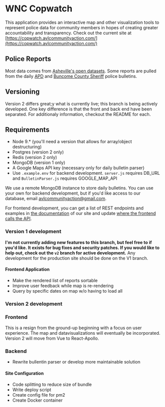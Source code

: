 # WNC Copwatch
This application provides an interactive map and other visualization tools to represent police data for community members in hopes of creating greater accountability and transparency. Check out the current site at [https://copwatch.avlcommunityaction.com/](https://copwatch.avlcommunityaction.com/)

## Police Reports
Most data comes from [Asheville's open datasets](http://data.ashevillenc.gov/datasets). Some reports are pulled from the daily [APD](https://apdp2c.buncombecounty.org/dailybulletin.aspx) and [Buncome County Sheriff](https://bcsdp2c.buncombecounty.org/dailybulletin.aspx) police bulletins.

## Versioning
Version 2 differs great;y what is currently live; this branch is being actively developed. One key difference is that the front and back end have been separated. For additionaly information, checkout the README for each.

## Requirements
* Node 9.* (you'll need a version that allows for array/object destructuring)
* Postgres (version 2 only)
* Redis (version 2 only)
* MongoDB (version 1 only)
* A Google Maps API key (necessary only for daily bulletin parser)
* Use `.example.env` for backend development. `server.js` requires DB_URL and `BulletinParser.js` requires GOOGLE_MAP_API

We use a remote MongoDB instance to store daily bulletins. You can use your own for backend development, but if you'd like access to our database, email [avlcommunityaction@gmail.com](mailto:avlcommunityaction@gmail.com).

For frontend development, you can get a list of REST endpoints and examples in [the documentation](https://copwatch.avlcommunityaction.com/documentation) of our site and update [where the frontend calls the API](https://github.com/crashspringfield/WNC-Copwatch/blob/master/public/src/vuex/api.js).

### Version 1 development

**I'm not currently adding new features to this branch, but feel free to if you'd like. It exists for bug fixes and security patches. If you would like to help out, check out the `v2` branch for active development.**
Any development for the production site should be done on the V1 branch.

#### Frontend Application
* Make the rendered list of reports sortable
* Improve user feedback while map is re-rendering
* Query by specific dates on map w/o having to load all


### Version 2 development

### Frontend
This is a resign from the ground-up beginning with a focus on user experience. The map and datavisualizations will eventually be incorporated. 
Version 2 will move from Vue to React-Apollo.

### Backend
* Rewrite bullentin parser or develop more maintainable solution

#### Site Configuration
* Code splitting to reduce size of bundle
* Write deploy script
* Create config file for pm2
* Create Docker container
